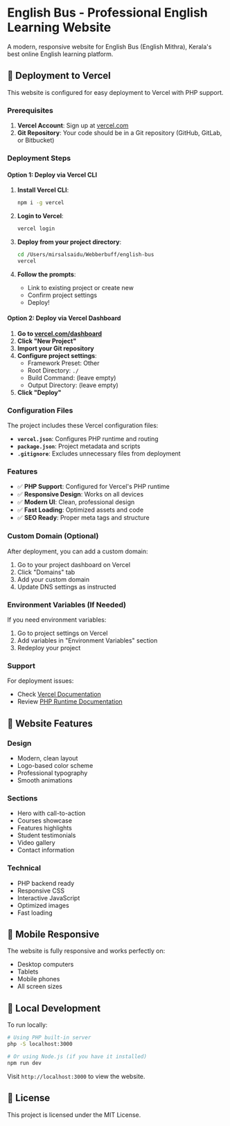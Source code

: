 # English Bus - Professional English Learning Website

A modern, responsive website for English Bus (English Mithra), Kerala's best online English learning platform.

## 🚀 Deployment to Vercel

This website is configured for easy deployment to Vercel with PHP support.

### Prerequisites

1. **Vercel Account**: Sign up at [vercel.com](https://vercel.com)
2. **Git Repository**: Your code should be in a Git repository (GitHub, GitLab, or Bitbucket)

### Deployment Steps

#### Option 1: Deploy via Vercel CLI

1. **Install Vercel CLI**:
   ```bash
   npm i -g vercel
   ```

2. **Login to Vercel**:
   ```bash
   vercel login
   ```

3. **Deploy from your project directory**:
   ```bash
   cd /Users/mirsalsaidu/Webberbuff/english-bus
   vercel
   ```

4. **Follow the prompts**:
   - Link to existing project or create new
   - Confirm project settings
   - Deploy!

#### Option 2: Deploy via Vercel Dashboard

1. **Go to [vercel.com/dashboard](https://vercel.com/dashboard)**
2. **Click "New Project"**
3. **Import your Git repository**
4. **Configure project settings**:
   - Framework Preset: Other
   - Root Directory: `./`
   - Build Command: (leave empty)
   - Output Directory: (leave empty)
5. **Click "Deploy"**

### Configuration Files

The project includes these Vercel configuration files:

- **`vercel.json`**: Configures PHP runtime and routing
- **`package.json`**: Project metadata and scripts
- **`.gitignore`**: Excludes unnecessary files from deployment

### Features

- ✅ **PHP Support**: Configured for Vercel's PHP runtime
- ✅ **Responsive Design**: Works on all devices
- ✅ **Modern UI**: Clean, professional design
- ✅ **Fast Loading**: Optimized assets and code
- ✅ **SEO Ready**: Proper meta tags and structure

### Custom Domain (Optional)

After deployment, you can add a custom domain:

1. Go to your project dashboard on Vercel
2. Click "Domains" tab
3. Add your custom domain
4. Update DNS settings as instructed

### Environment Variables (If Needed)

If you need environment variables:

1. Go to project settings on Vercel
2. Add variables in "Environment Variables" section
3. Redeploy your project

### Support

For deployment issues:
- Check [Vercel Documentation](https://vercel.com/docs)
- Review [PHP Runtime Documentation](https://vercel.com/docs/runtimes#official-runtimes/php)

## 🎨 Website Features

### Design
- Modern, clean layout
- Logo-based color scheme
- Professional typography
- Smooth animations

### Sections
- Hero with call-to-action
- Courses showcase
- Features highlights
- Student testimonials
- Video gallery
- Contact information

### Technical
- PHP backend ready
- Responsive CSS
- Interactive JavaScript
- Optimized images
- Fast loading

## 📱 Mobile Responsive

The website is fully responsive and works perfectly on:
- Desktop computers
- Tablets
- Mobile phones
- All screen sizes

## 🔧 Local Development

To run locally:

```bash
# Using PHP built-in server
php -S localhost:3000

# Or using Node.js (if you have it installed)
npm run dev
```

Visit `http://localhost:3000` to view the website.

## 📄 License

This project is licensed under the MIT License.